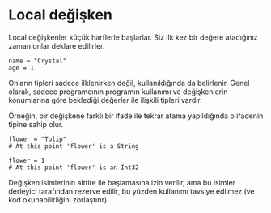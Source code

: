 # Local değişken

Local değişkenler küçük harflerle başlarlar. Siz ilk kez bir değere atadığınız zaman onlar deklare edilirler.

```crystal
name = "Crystal"
age = 1
```

Onların tipleri sadece ilklenirken değil, kullanıldığında da belirlenir. Genel olarak, sadece programcının programın kullanımı ve değişkenlerin konumlarına göre beklediği değerler ile ilişkili tipleri vardır.

Örneğin, bir değişkene farklı bir ifade ile tekrar atama yapıldığında o ifadenin tipine sahip olur.

```crystal
flower = "Tulip"
# At this point 'flower' is a String

flower = 1
# At this point 'flower' is an Int32
```

Değişken isimlerinin alttire ile başlamasına izin verilir, ama bu isimler derleyici tarafından rezerve edilir, bu yüzden kullanımı tavsiye edilmez (ve kod okunabilirliğini zorlaştırır).
